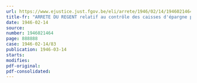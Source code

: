 ```yaml
---
url: https://www.ejustice.just.fgov.be/eli/arrete/1946/02/14/1946021464/justel
title-fr: "ARRETE DU REGENT relatif au contrôle des caisses d'épargne privées et des entreprises, autres que les banques recevant des dépôts d'argent"
date: 1946-02-14
source:
number: 1946021464
page: 888888
case: 1946-02-14/83
publication: 1946-03-14
starts:
modifies:
pdf-original:
pdf-consolidated:
---
```


